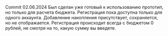 Commit 02.06.2024
Был сделан уже готовый к использованию прототип, но только для расчета бюджета.
Регистрация пока доступна только для одного аккаунта.
Добавление накопления присутствует, сохраняется, но не отображается.
Регистрация происходит всегда с бюджетом 0 рублей, не смотря на то, какую сумму вы введете.
